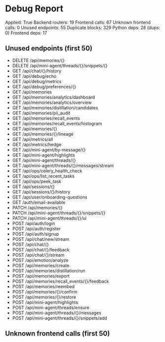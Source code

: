 # Debug Report

Applied: True
Backend routers: 19
Frontend calls: 67
Unknown frontend calls: 0
Unused endpoints: 55
Duplicate blocks: 329
Python deps: 28 (dups: 0)
Frontend deps: 17

## Unused endpoints (first 50)
- DELETE /api/memories/{}
- DELETE /api/mini-agent/threads/{}/snippets/{}
- GET /api/chat/{}/history
- GET /api/debug/echo
- GET /api/debug/metrics
- GET /api/debug/preferences/{}
- GET /api/memories
- GET /api/memories/analytics/dashboard
- GET /api/memories/analytics/overview
- GET /api/memories/distillation/candidates
- GET /api/memories/pii_audit
- GET /api/memories/recall_events
- GET /api/memories/recall_events/histogram
- GET /api/memories/{}
- GET /api/memories/{}/lineage
- GET /api/metrics/all
- GET /api/metrics/hedge
- GET /api/mini-agent/by-message/{}
- GET /api/mini-agent/highlights
- GET /api/mini-agent/threads/{}
- GET /api/mini-agent/threads/{}/messages/stream
- GET /api/ops/celery_health_check
- GET /api/ops/list_recent_tasks
- GET /api/ops/peek_task
- GET /api/sessions/{}
- GET /api/sessions/{}/history
- GET /api/user/onboarding-questions
- GET /auth/email-available
- PATCH /api/memories/{}
- PATCH /api/mini-agent/threads/{}/snippets/{}
- PATCH /api/mini-agent/threads/{}/ui
- POST /api/auth/login
- POST /api/auth/register
- POST /api/auth/signup
- POST /api/chat/new/stream
- POST /api/chat/{}
- POST /api/chat/{}/feedback
- POST /api/chat/{}/stream
- POST /api/emotion/analyze
- POST /api/memories/create
- POST /api/memories/distillation/run
- POST /api/memories/export
- POST /api/memories/recall_events/{}/feedback
- POST /api/memories/reembed
- POST /api/memories/{}/confirm
- POST /api/memories/{}/restore
- POST /api/mini-agent/highlights
- POST /api/mini-agent/threads/ensure
- POST /api/mini-agent/threads/{}/messages
- POST /api/mini-agent/threads/{}/snippets/add

## Unknown frontend calls (first 50)